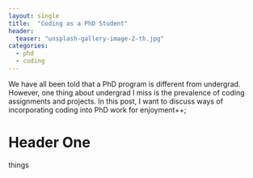 ```yaml
---
layout: single
title:  "Coding as a PhD Student"
header:
  teaser: "unsplash-gallery-image-2-th.jpg"
categories: 
  - phd
  - coding
---
```


We have all been told that a PhD program is different from undergrad.
However, one thing about undergrad I miss is the prevalence of coding assignments and projects.
In this post, I want to discuss ways of incorporating coding into PhD work for enjoyment++;

Header One
======
things
